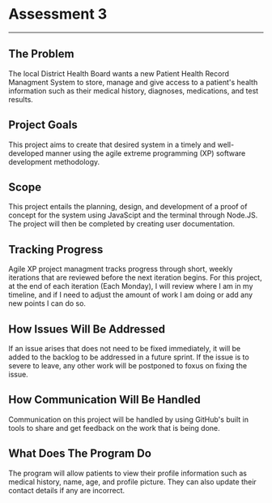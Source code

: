 # Assessment 3
---
## The Problem
The local District Health Board wants a new Patient Health Record Managment System to store, manage and give access to a patient's health information such as their medical history, diagnoses, medications, and test results. 
## Project Goals
This project aims to create that desired system in a timely and well-developed manner using the agile extreme programming (XP) software development methodology.
## Scope
This project entails the planning, design, and development of a proof of concept for the system using JavaScipt and the terminal through Node.JS. The project will then be completed by creating user documentation.
## Tracking Progress
Agile XP project managment tracks progress through short, weekly iterations that are reviewed before the next iteration begins. For this project, at the end of each iteration (Each Monday), I will review where I am in my timeline, and if I need to adjust the amount of work I am doing or add any new points I can do so.
## How Issues Will Be Addressed
If an issue arises that does not need to be fixed immediately, it will be added to the backlog to be addressed in a future sprint. If the issue is to severe to leave, any other work will be postponed to foxus on fixing the issue.
## How Communication Will Be Handled
Communication on this project will be handled by using GitHub's built in tools to share and get feedback on the work that is being done.
## What Does The Program Do
The program will allow patients to view their profile information such as medical history, name, age, and profile picture. They can also update their contact details if any are incorrect.
